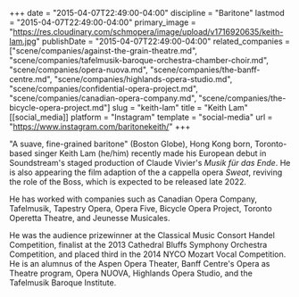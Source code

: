 +++
date = "2015-04-07T22:49:00-04:00"
discipline = "Baritone"
lastmod = "2015-04-07T22:49:00-04:00"
primary_image = "https://res.cloudinary.com/schmopera/image/upload/v1716920635/keith-lam.jpg"
publishDate = "2015-04-07T22:49:00-04:00"
related_companies = ["scene/companies/against-the-grain-theatre.md", "scene/companies/tafelmusik-baroque-orchestra-chamber-choir.md", "scene/companies/opera-nuova.md", "scene/companies/the-banff-centre.md", "scene/companies/highlands-opera-studio.md", "scene/companies/confidential-opera-project.md", "scene/companies/canadian-opera-company.md", "scene/companies/the-bicycle-opera-project.md"]
slug = "keith-lam"
title = "Keith Lam"
[[social_media]]
platform = "Instagram"
template = "social-media"
url = "https://www.instagram.com/baritonekeith/"
+++

"A suave, fine-grained baritone" (Boston Globe), Hong Kong born, Toronto-based singer Keith Lam (he/him) recently made his European debut in Soundstream's staged production of Claude Vivier's _Musik für das Ende_. He is also appearing the film adaption of the a cappella opera _Sweat_, reviving the role of the Boss, which is expected to be released late 2022.

He has worked with companies such as Canadian Opera Company, Tafelmusik, Tapestry Opera, Opera Five, Bicycle Opera Project, Toronto Operetta Theatre, and Jeunesse Musicales.

He was the audience prizewinner at the Classical Music Consort Handel Competition, finalist at the 2013 Cathedral Bluffs Symphony Orchestra Competition, and placed third in the 2014 NYCO Mozart Vocal Competition. He is an alumnus of the Aspen Opera Theater, Banff Centre's Opera as Theatre program, Opera NUOVA, Highlands Opera Studio, and the Tafelmusik Baroque Institute.